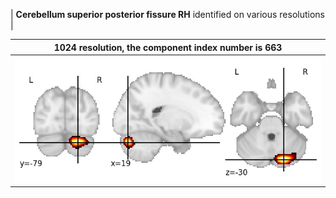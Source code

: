 


| **Cerebellum superior posterior fissure RH** identified on various resolutions |

| 1024 resolution, the component index number is 663|  
|:---:|  
| ![Component 1024](../1024/final/663.jpg "From component 1024: Cerebellum superior posterior fissure RH") |